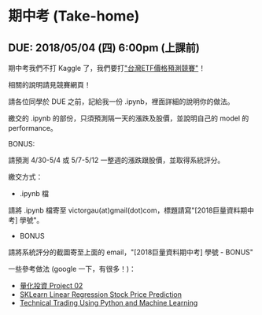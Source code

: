 # 期中考 (Take-home)

## DUE: 2018/05/04 (四) 6:00pm (上課前)

期中考我們不打 Kaggle 了，我們要打["台灣ETF價格預測競賽"](https://tbrain.trendmicro.com.tw/Competitions/Details/2)！

相關的說明請見競賽網頁！

請各位同學於 DUE 之前，記給我一份 .ipynb，裡面詳細的說明你的做法。

繳交的 .ipynb 的部份，只須預測隔一天的漲跌及股價，並說明自己的 model 的 performance。

BONUS:

請預測 4/30-5/4 或 5/7-5/12 一整週的漲跌跟股價，並取得系統評分。


繳交方式：

* .ipynb 檔

請將 .ipynb 檔寄至 victorgau(at)gmail(dot)com，標題請寫"[2018巨量資料期中考] 學號"。

* BONUS

請將系統評分的截圖寄至上面的 email，"[2018巨量資料期中考] 學號 - BONUS"

一些參考做法 (google 一下，有很多！)：

* [量化投資 Project 02](https://github.com/ChenHandsomeboy/Team_Project)
* [SKLearn Linear Regression Stock Price Prediction](https://gist.github.com/greencoder/ab37304b6d47e6d1e55b4adf96ea7b47)
* [Technical Trading Using Python and Machine Learning ](https://www.reddit.com/r/stocks/comments/5mfdjk/howto_technical_trading_using_python_and_machine/)

